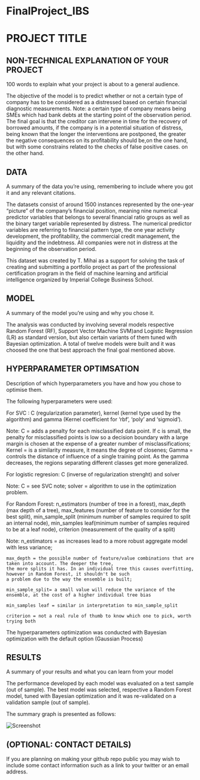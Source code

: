 # FinalProject_IBS
# PROJECT TITLE 


## NON-TECHNICAL EXPLANATION OF YOUR PROJECT
100 words to explain what your project is about to a general audience. 


The objective of the model is to predict whether or not a certain type of company has to be considered as
a distressed based on certain financial diagnostic measurements. Note: a certain type of company means
being SMEs which had bank debts at the starting point of the observation period. The final goal is that
the creditor can intervene in time for the recovery of borrowed amounts, if the company is in a potential
situation of distress, being known that the longer the interventions are postponed, the greater the 
negative consequences on its profitability should be,on the one hand, but with some constrains related to 
the checks of false positive cases. on the other hand.

## DATA
A summary of the data you’re using, remembering to include where you got it and any relevant citations. 

The datasets consist of around 1500 instances represented by the one-year “picture” of the company’s financial 
position, meaning nine numerical predictor variables that belongs to several financial ratio groups as well as 
the binary target variabile represented by distress. 
The numerical predictor variables are referring to financial pattern type, the one year activity development, 
the profitability, the  commercial credit management, the liquidity and the indebtness. All companies were not 
in distress at the beginning of the observation period. 

This dataset was created by T. Mihai as a support for solving the task of creating and submitting a portfolio 
project as part of the professional certification program in the field of machine learning and artificial 
intelligence organized by Imperial College Business School.


## MODEL 
A summary of the model you’re using and why you chose it. 

The analysis was conducted by involving several models respective Random Forest (RF), Support Vector Machine 
SVM)and Logistic Regression (LR) as standard version, but also certain variants of them tuned with Bayesian 
optimization. A total of twelve models were built and it was choosed the one that best approach the final goal
mentioned above.



## HYPERPARAMETER OPTIMSATION
Description of which hyperparameters you have and how you chose to optimise them. 

The following hyperparameters were used:

For SVC : C (regularization parameter), kernel (kernel type used by the algorithm) and gamma (Kernel coefficient 
for ‘rbf’, ‘poly’ and ‘sigmoid’).

Note:
	C = adds a penalty for each misclassified data point. If c is small, the penalty for misclassified 
	points is low so a decision boundary with a large margin is chosen at the expense of a greater number of 
	misclassifications;
	Kernel = is a similarity measure, it means the degree of closenes;
	Gamma = controls the distance of influence of a single training point. As the gamma decreases, the regions 
	separating different classes get more generalized.

For logistic regresion: C (inverse of regularization strenght) and solver

Note:
	C = see SVC note;
	solver = algorithm to use in the optimization problem.

For Random Forest: n_estimators (number of tree in a forest), max_depth (max depth of a tree), max_features (number 
of feature to consider for the best split), min_sample_split (minimum number of samples required to split an internal 
node), min_samples leaf(minimum number of samples required to be at a leaf node), criterion (measurement of the quality 
of a split)

Note:
	n_estimators = as increases lead to a more robust aggregate model with less variance;
	
	max_depth = the possible number of feature/value combinations that are taken into account. The deeper the tree, 
	the more splits it has. In an individual tree this causes overfitting, however in Random Forest, it shouldn't be such 
	a problem due to the way the ensemble is built;
	
	min_sample_split= a small value will reduce the variance of the ensemble, at the cost of a higher individual tree bias
	
	min_samples leaf = similar in interpretation to min_sample_split
	
	criterion = not a real rule of thumb to know which one to pick, worth trying both

The hyperparameters optimization was conducted with Bayesian optimization with the default option (Gaussian Process)

## RESULTS
A summary of your results and what you can learn from your model 

The performance developed by each model was evaluated on a test sample (out of sample). The best model was 
selected, respective a Random Forest model, tuned with Bayesian optimization and it was re-validated on a 
validation sample (out of sample).

The summary graph is presented as follows:

![Screenshot](image.png)




## (OPTIONAL: CONTACT DETAILS)
If you are planning on making your github repo public you may wish to include some contact information such as a link to your twitter or an email address. 
